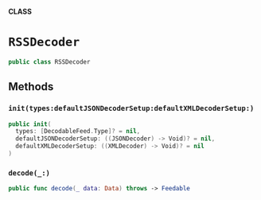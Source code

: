 **CLASS**

# `RSSDecoder`

```swift
public class RSSDecoder
```

## Methods
### `init(types:defaultJSONDecoderSetup:defaultXMLDecoderSetup:)`

```swift
public init(
  types: [DecodableFeed.Type]? = nil,
  defaultJSONDecoderSetup: ((JSONDecoder) -> Void)? = nil,
  defaultXMLDecoderSetup: ((XMLDecoder) -> Void)? = nil
)
```

### `decode(_:)`

```swift
public func decode(_ data: Data) throws -> Feedable
```
